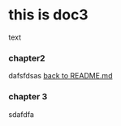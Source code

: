 # this is doc3

text

### chapter2

dafsfdsas
[back to README.md](README.md)

### chapter 3

sdafdfa
